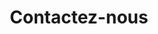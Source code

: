 ---
title: Contactez-nous
description: >-
  Blabla
identifiant: contact
i18nlanguage: fr
slug: contact
layout: contact
image: 
menuid: contact
notloaded:
  need: true
---